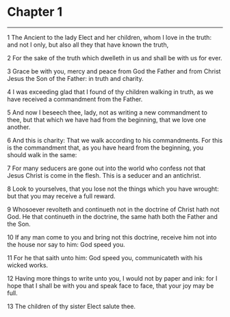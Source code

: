 # Chapter 1

***

1 The Ancient to the lady Elect and her children, whom I love in the truth: and not I only, but also all they that have known the truth,

2 For the sake of the truth which dwelleth in us and shall be with us for ever.

3 Grace be with you, mercy and peace from God the Father and from Christ Jesus the Son of the Father: in truth and charity.

4 I was exceeding glad that I found of thy children walking in truth, as we have received a commandment from the Father.

5 And now I beseech thee, lady, not as writing a new commandment to thee, but that which we have had from the beginning, that we love one another.

6 And this is charity: That we walk according to his commandments. For this is the commandment that, as you have heard from the beginning, you should walk in the same:

7 For many seducers are gone out into the world who confess not that Jesus Christ is come in the flesh. This is a seducer and an antichrist.

8 Look to yourselves, that you lose not the things which you have wrought: but that you may receive a full reward.

9 Whosoever revolteth and continueth not in the doctrine of Christ hath not God. He that continueth in the doctrine, the same hath both the Father and the Son.

10 If any man come to you and bring not this doctrine, receive him not into the house nor say to him: God speed you.

11 For he that saith unto him: God speed you, communicateth with his wicked works.

12 Having more things to write unto you, I would not by paper and ink: for I hope that I shall be with you and speak face to face, that your joy may be full.

13 The children of thy sister Elect salute thee.

